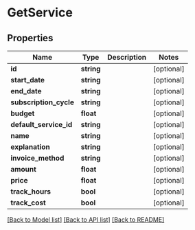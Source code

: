 # GetService

## Properties
Name | Type | Description | Notes
------------ | ------------- | ------------- | -------------
**id** | **string** |  | [optional] 
**start_date** | **string** |  | [optional] 
**end_date** | **string** |  | [optional] 
**subscription_cycle** | **string** |  | [optional] 
**budget** | **float** |  | [optional] 
**default_service_id** | **string** |  | [optional] 
**name** | **string** |  | [optional] 
**explanation** | **string** |  | [optional] 
**invoice_method** | **string** |  | [optional] 
**amount** | **float** |  | [optional] 
**price** | **float** |  | [optional] 
**track_hours** | **bool** |  | [optional] 
**track_cost** | **bool** |  | [optional] 

[[Back to Model list]](../README.md#documentation-for-models) [[Back to API list]](../README.md#documentation-for-api-endpoints) [[Back to README]](../README.md)


